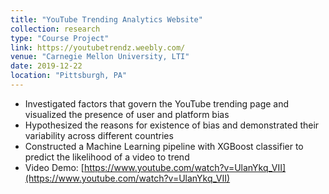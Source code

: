 ```yaml
---
title: "YouTube Trending Analytics Website"
collection: research
type: "Course Project"
link: https://youtubetrendz.weebly.com/
venue: "Carnegie Mellon University, LTI"
date: 2019-12-22
location: "Pittsburgh, PA"
---
```

- Investigated factors that govern the YouTube trending page and visualized the presence of user and platform bias
- Hypothesized the reasons for existence of bias and demonstrated their variability across different countries
- Constructed a Machine Learning pipeline with XGBoost classifier to predict the likelihood of a video to trend
- Video Demo: [https://www.youtube.com/watch?v=UlanYkq_VII](https://www.youtube.com/watch?v=UlanYkq_VII)

